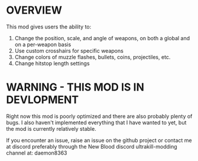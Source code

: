 # OVERVIEW

This mod gives users the ability to:
1. Change the position, scale, and angle of weapons, on both a global and on a per-weapon basis
2. Use custom crosshairs for specific weapons 
3. Change colors of muzzle flashes, bullets, coins, projectiles, etc.
4. Change hitstop length settings

# WARNING - THIS MOD IS IN DEVLOPMENT

Right now this mod is poorly optimized and there are also probably plenty of bugs. I also haven't implemented everything that I have wanted to yet, but the mod is currently relatively stable.

If you encounter an issue, raise an issue on the github project or contact me at discord preferably through the New Blood discord ultrakill-modding channel at: daemon8363
